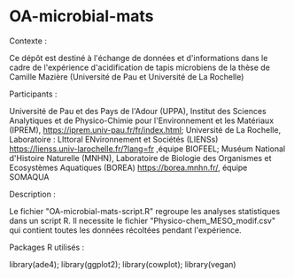 # OA-microbial-mats

Contexte :

Ce dépôt est destiné à l'échange de données et d'informations dans le cadre de l'expérience d'acidification de tapis microbiens de la thèse de Camille Mazière (Université de Pau et Université de La Rochelle)

Participants : 

Université de Pau et des Pays de l'Adour (UPPA), Institut des Sciences Analytiques et de Physico-Chimie pour l'Environnement et les Matériaux (IPREM), https://iprem.univ-pau.fr/fr/index.html; 
Université de La Rochelle, Laboratoire : LIttoral ENvironnement et Sociétés (LIENSs) https://lienss.univ-larochelle.fr/?lang=fr ,équipe BIOFEEL; 
Muséum National d'Histoire Naturelle (MNHN), Laboratoire de Biologie des Organismes et Ecosystèmes Aquatiques (BOREA) https://borea.mnhn.fr/, équipe SOMAQUA 

Description :

Le fichier "OA-microbial-mats-script.R" regroupe les analyses statistiques dans un script R. Il necessite le fichier "Physico-chem_MESO_modif.csv" qui contient toutes les données récoltées pendant l'expérience.

Packages R utilisés :

library(ade4);
library(ggplot2);
library(cowplot);
library(vegan)

